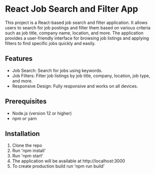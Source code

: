 # React Job Search and Filter App

This project is a React-based job search and filter application. It allows users to search for job postings and filter them based on various criteria such as job title, company name, location, and more. The application provides a user-friendly interface for browsing job listings and applying filters to find specific jobs quickly and easily.

## Features
- Job Search: Search for jobs using keywords.
- Job Filters: Filter job listings by job title, company, location, job type, and more.
- Responsive Design: Fully responsive and works on all devices.

## Prerequisites
- Node.js (version 12 or higher)
- npm or yarn

## Installation
1. Clone the repo
2. Run 'npm install'
3. Run 'npm start'
4. The application will be available at http://localhost:3000
5. To create production build run 'npm run build'
